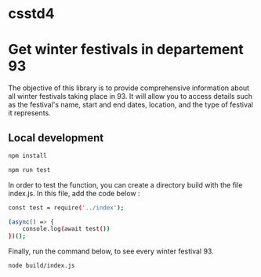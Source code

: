 # csstd4
# Get winter festivals in departement 93 

The objective of this library is to provide comprehensive information about all winter festivals taking place in 93. It will allow you to access details such as the festival's name, start and end dates, location, and the type of festival it represents.

## Local development

```bash
npm install
```

```bash
npm run test
```

In order to test the function, you can create a directory build with the file index.js.
In this file, add the code below :
```bash
const test = require('../index');

(async() => {
    console.log(await test())
})();
```

Finally, run the command below, to see every winter festival 93.
```bash
node build/index.js
```